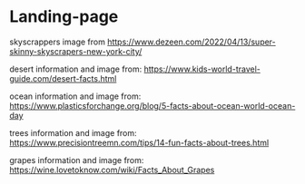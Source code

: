 # Landing-page
skyscrappers image from https://www.dezeen.com/2022/04/13/super-skinny-skyscrapers-new-york-city/

desert information and image from:
https://www.kids-world-travel-guide.com/desert-facts.html

ocean information and image from:
https://www.plasticsforchange.org/blog/5-facts-about-ocean-world-ocean-day

trees information and image from:
https://www.precisiontreemn.com/tips/14-fun-facts-about-trees.html

grapes information and image from:
https://wine.lovetoknow.com/wiki/Facts_About_Grapes
